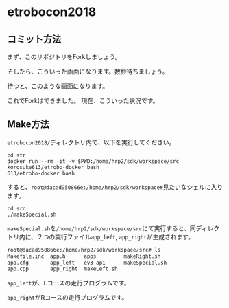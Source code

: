 # etrobocon2018

## コミット方法

まず、このリポジトリをForkしましょう。

そしたら、こういった画面になります。数秒待ちましょう。

待つと、このような画面になります。

これでForkはできました。
現在、こういった状況です。


## Make方法

`etrobocon2018/`ディレクトリ内で、以下を実行してください。

```bash:etrobocon2018
cd str
docker run --rm -it -v $PWD:/home/hrp2/sdk/workspace/src korosuke613/etrobo-docker bash
613/etrobo-docker bash
```

すると、`root@dacad950866e:/home/hrp2/sdk/workspace#`見たいなシェルに入ります。

```bash:workspace
cd src
./makeSpecial.sh
```

`makeSpecial.sh`を`/home/hrp2/sdk/workspace/src`にて実行すると、同ディレクトリ内に、２つの実行ファイル`app_left`, `app_right`が生成されます。

```bash
root@dacad950866e:/home/hrp2/sdk/workspace/src# ls
Makefile.inc  app.h      apps         makeRight.sh
app.cfg       app_left   ev3-api      makeSpecial.sh
app.cpp       app_right  makeLeft.sh
```

`app_left`が、Lコースの走行プログラムです。

`app_right`がRコースの走行プログラムです。
